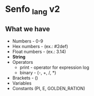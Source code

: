 # Senfo <sub>lang</sub> v2

## What we have
- Numbers - 0-9
- Hex numbers - (ex.: #2def)
- Float numbers - (ex.: 3.14)
- **String**
- Operators
  - print - operator for expression log
  - binary - (-, +, /, *)
- Brackets - ()
- Variables
- Constants (PI, E, GOLDEN_RATION)